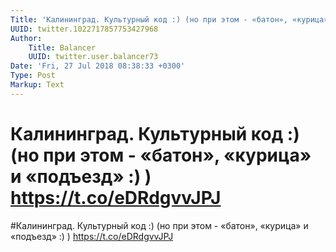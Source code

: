 ```yaml
---
Title: 'Калининград. Культурный код :) (но при этом - «батон», «курица» и «подъезд» :) ) https://t.co/eDRdgvvJPJ'
UUID: twitter.1022717857753427968
Author:
    Title: Balancer
    UUID: twitter.user.balancer73
Date: 'Fri, 27 Jul 2018 08:38:33 +0300'
Type: Post
Markup: Text
---
```


# Калининград. Культурный код :) (но при этом - «батон», «курица» и «подъезд» :) ) https://t.co/eDRdgvvJPJ

#Калининград. Культурный код :) (но при этом - «батон»,
«курица» и «подъезд» :) ) https://t.co/eDRdgvvJPJ